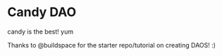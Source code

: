 # Candy DAO

candy is the best! yum

Thanks to @buildspace for the starter repo/tutorial on creating DAOS! :)
